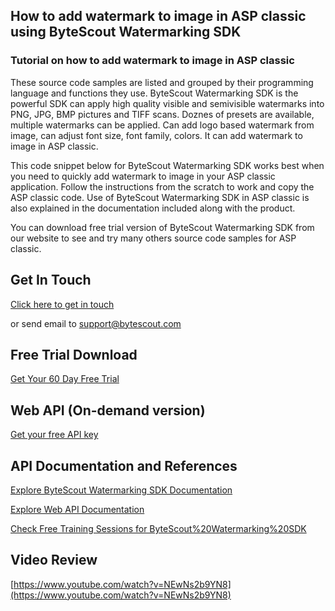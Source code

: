 ## How to add watermark to image in ASP classic using ByteScout Watermarking SDK

### Tutorial on how to add watermark to image in ASP classic

These source code samples are listed and grouped by their programming language and functions they use. ByteScout Watermarking SDK is the powerful SDK can apply high quality visible and semivisible watermarks into PNG, JPG, BMP pictures and TIFF scans. Doznes of presets are available, multiple watermarks can be applied. Can add logo based watermark from image, can adjust font size, font family, colors. It can add watermark to image in ASP classic.

This code snippet below for ByteScout Watermarking SDK works best when you need to quickly add watermark to image in your ASP classic application. Follow the instructions from the scratch to work and copy the ASP classic code. Use of ByteScout Watermarking SDK in ASP classic is also explained in the documentation included along with the product.

You can download free trial version of ByteScout Watermarking SDK from our website to see and try many others source code samples for ASP classic.

## Get In Touch

[Click here to get in touch](https://bytescout.zendesk.com/hc/en-us/requests/new?subject=ByteScout%20Watermarking%20SDK%20Question)

or send email to [support@bytescout.com](mailto:support@bytescout.com?subject=ByteScout%20Watermarking%20SDK%20Question) 

## Free Trial Download

[Get Your 60 Day Free Trial](https://bytescout.com/download/web-installer?utm_source=github-readme)

## Web API (On-demand version)

[Get your free API key](https://pdf.co/documentation/api?utm_source=github-readme)

## API Documentation and References

[Explore ByteScout Watermarking SDK Documentation](https://bytescout.com/documentation/index.html?utm_source=github-readme)

[Explore Web API Documentation](https://pdf.co/documentation/api?utm_source=github-readme)

[Check Free Training Sessions for ByteScout%20Watermarking%20SDK](https://academy.bytescout.com/)

## Video Review

[https://www.youtube.com/watch?v=NEwNs2b9YN8](https://www.youtube.com/watch?v=NEwNs2b9YN8)